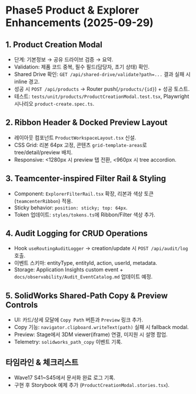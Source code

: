 # Phase5 Product & Explorer Enhancements (2025-09-29)

## 1. Product Creation Modal
- 단계: 기본정보 → 공유 드라이브 검증 → 요약.
- Validation: 제품 코드 중복, 필수 필드(담당자, 초기 상태) 확인.
- Shared Drive 확인: `GET /api/shared-drive/validate?path=...` 결과 실패 시 inline 경고.
- 성공 시 `POST /api/products` → Router push(`/products/{id}`) + 성공 토스트.
- 테스트: `tests/unit/products/ProductCreationModal.test.tsx`, Playwright 시나리오 `product-create.spec.ts`.

## 2. Ribbon Header & Docked Preview Layout
- 레이아웃 컴포넌트 `ProductWorkspaceLayout.tsx` 신설.
- CSS Grid: 리본 64px 고정, 콘텐츠 `grid-template-areas`로 tree/detail/preview 배치.
- Responsive: <1280px 시 preview 탭 전환, <960px 시 tree accordion.

## 3. Teamcenter-inspired Filter Rail & Styling
- Component: `ExplorerFilterRail.tsx` 확장, 리본과 색상 토큰(`teamcenterRibbon`) 적용.
- Sticky behavior: `position: sticky; top: 64px`.
- Token 업데이트: `styles/tokens.ts`에 Ribbon/Filter 색상 추가.

## 4. Audit Logging for CRUD Operations
- Hook `useRoutingAuditLogger` → creation/update 시 `POST /api/audit/log` 호출.
- 이벤트 스키마: entityType, entityId, action, userId, metadata.
- Storage: Application Insights custom event + `docs/observability/Audit_EventCatalog.md` 업데이트 예정.

## 5. SolidWorks Shared-Path Copy & Preview Controls
- UI: 카드/상세 모달에 `Copy Path` 버튼과 `Preview` 링크 추가.
- Copy 기능: `navigator.clipboard.writeText(path)` 실패 시 fallback modal.
- Preview: Stage에서 3DM viewer(iframe) 연결, 미지원 시 설명 팝업.
- Telemetry: `solidworks_path_copy` 이벤트 기록.

## 타임라인 & 체크리스트
- Wave17 S41~S45에서 문서화 완료 로그 기록.
- 구현 후 Storybook 예제 추가 (`ProductCreationModal.stories.tsx`).
